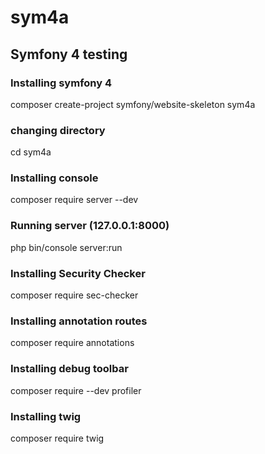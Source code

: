 # sym4a
## Symfony 4 testing
### Installing symfony 4
composer create-project symfony/website-skeleton sym4a
### changing directory
cd sym4a
### Installing console
composer require server --dev
### Running server (127.0.0.1:8000)
php bin/console server:run
### Installing Security Checker
composer require sec-checker
### Installing annotation routes
composer require annotations
### Installing debug toolbar
composer require --dev profiler
### Installing twig
composer require twig
